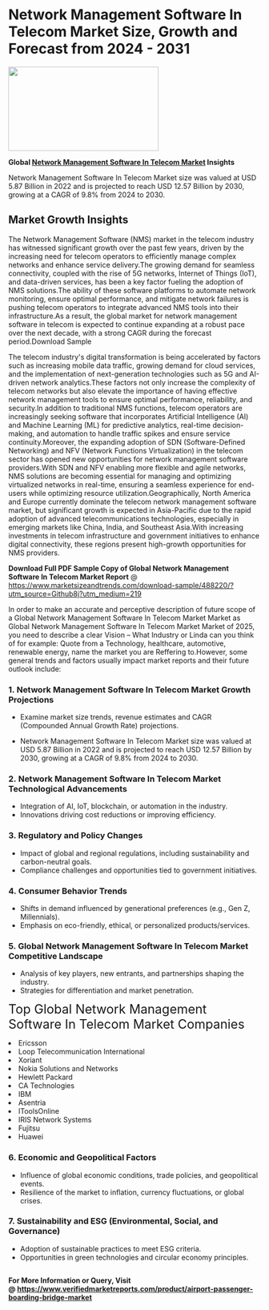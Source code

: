 <H1>Network Management Software In Telecom Market Size, Growth and Forecast from 2024 - 2031</H1><img class="aligncenter size-medium wp-image-584254" src="https://thirdeyenews.in/wp-content/uploads/2024/09/Global-Market-Research-300x168.jpeg" alt="" width="300" height="168" /><p><strong>Global&nbsp;<a href="https://www.marketsizeandtrends.com/download-sample/488220/?utm_source=Github8j?utm_medium=219">Network Management Software In Telecom Market</a> Insights</strong></p><p>Network Management Software In Telecom Market size was valued at USD 5.87 Billion in 2022 and is projected to reach USD 12.57 Billion by 2030, growing at a CAGR of 9.8% from 2024 to 2030.</p><p><h2>Market Growth Insights</h2> <p>The Network Management Software (NMS) market in the telecom industry has witnessed significant growth over the past few years, driven by the increasing need for telecom operators to efficiently manage complex networks and enhance service delivery.The growing demand for seamless connectivity, coupled with the rise of 5G networks, Internet of Things (IoT), and data-driven services, has been a key factor fueling the adoption of NMS solutions.The ability of these software platforms to automate network monitoring, ensure optimal performance, and mitigate network failures is pushing telecom operators to integrate advanced NMS tools into their infrastructure.As a result, the global market for network management software in telecom is expected to continue expanding at a robust pace over the next decade, with a strong CAGR during the forecast period.Download Sample</p> <p>The telecom industry's digital transformation is being accelerated by factors such as increasing mobile data traffic, growing demand for cloud services, and the implementation of next-generation technologies such as 5G and AI-driven network analytics.These factors not only increase the complexity of telecom networks but also elevate the importance of having effective network management tools to ensure optimal performance, reliability, and security.In addition to traditional NMS functions, telecom operators are increasingly seeking software that incorporates Artificial Intelligence (AI) and Machine Learning (ML) for predictive analytics, real-time decision-making, and automation to handle traffic spikes and ensure service continuity.Moreover, the expanding adoption of SDN (Software-Defined Networking) and NFV (Network Functions Virtualization) in the telecom sector has opened new opportunities for network management software providers.With SDN and NFV enabling more flexible and agile networks, NMS solutions are becoming essential for managing and optimizing virtualized networks in real-time, ensuring a seamless experience for end-users while optimizing resource utilization.Geographically, North America and Europe currently dominate the telecom network management software market, but significant growth is expected in Asia-Pacific due to the rapid adoption of advanced telecommunications technologies, especially in emerging markets like China, India, and Southeast Asia.With increasing investments in telecom infrastructure and government initiatives to enhance digital connectivity, these regions present high-growth opportunities for NMS providers.</p><p><span class=""><strong>Download Full PDF Sample Copy of Global Network Management Software In Telecom Market Report</strong> @ <a href="https://www.marketsizeandtrends.com/download-sample/488220/?utm_source=Github8j?utm_medium=219" target="_blank">https://www.marketsizeandtrends.com/download-sample/488220/?utm_source=Github8j?utm_medium=219</a></span></p><p>In order to make an accurate and perceptive description of future scope of a Global&nbsp;Network Management Software In Telecom Market Market as Global&nbsp;Network Management Software In Telecom Market Market of 2025, you need to describe a clear Vision &ndash; What Industry or Linda can you think of for example: Quote from a Technology, healthcare, automotive, renewable energy, name the market you are Reffering to.However, some general trends and factors usually impact market reports and their future outlook include:</p><h3>1.&nbsp;<strong>Network Management Software In Telecom Market Growth Projections</strong></h3><ul><li>Examine market size trends, revenue estimates and CAGR (Compounded Annual Growth Rate) projections.</li><li><p>Network Management Software In Telecom Market size was valued at USD 5.87 Billion in 2022 and is projected to reach USD 12.57 Billion by 2030, growing at a CAGR of 9.8% from 2024 to 2030.</p></li></ul><h3>2.&nbsp;<strong>Network Management Software In Telecom Market Technological Advancements</strong></h3><ul><li>Integration of AI, IoT, blockchain, or automation in the industry.</li><li>Innovations driving cost reductions or improving efficiency.</li></ul><h3>3.&nbsp;<strong>Regulatory and Policy Changes</strong></h3><ul><li>Impact of global and regional regulations, including sustainability and carbon-neutral goals.</li><li>Compliance challenges and opportunities tied to government initiatives.</li></ul><h3>4.&nbsp;<strong>Consumer Behavior Trends</strong></h3><ul><li>Shifts in demand influenced by generational preferences (e.g., Gen Z, Millennials).</li><li>Emphasis on eco-friendly, ethical, or personalized products/services.</li></ul><h3>5.&nbsp;<strong>Global Network Management Software In Telecom Market Competitive Landscape</strong></h3><ul><li>Analysis of key players, new entrants, and partnerships shaping the industry.</li><li>Strategies for differentiation and market penetration.</li></ul><p data-pm-slice="1 1 []"><span style="color: inherit; font-family: inherit; font-size: 25px;">Top Global Network Management Software In Telecom Market Companies</span></p><div class="" data-test-id=""><p><li>Ericsson</li><li> Loop Telecommunication International</li><li> Xoriant</li><li> Nokia Solutions and Networks</li><li> Hewlett Packard</li><li> CA Technologies</li><li> IBM</li><li> Asentria</li><li> IToolsOnline</li><li> IRIS Network Systems</li><li> Fujitsu</li><li> Huawei</li></p></div><h3>6.&nbsp;<strong>Economic and Geopolitical Factors</strong></h3><ul><li>Influence of global economic conditions, trade policies, and geopolitical events.</li><li>Resilience of the market to inflation, currency fluctuations, or global crises.</li></ul><h3>7.&nbsp;<strong>Sustainability and ESG (Environmental, Social, and Governance)</strong></h3><ul><li>Adoption of sustainable practices to meet ESG criteria.</li><li>Opportunities in green technologies and circular economy principles.</li></ul><h2><strong style="font-size: 14px;">For More Information or Query, Visit @&nbsp;</strong><a style="background-color: #ffffff; font-size: 14px;" href="https://www.marketsizeandtrends.com/report/network-management-software-in-telecom-market/" target="_blank">https://www.verifiedmarketreports.com/product/airport-passenger-boarding-bridge-market</a></h2>